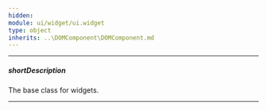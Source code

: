 ```yaml
---
hidden: 
module: ui/widget/ui.widget
type: object
inherits: ..\DOMComponent\DOMComponent.md
---
```

---
##### shortDescription
The base class for widgets.

---
